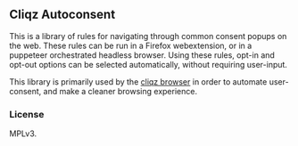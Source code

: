## Cliqz Autoconsent

This is a library of rules for navigating through common consent popups on the web. These rules
can be run in a Firefox webextension, or in a puppeteer orchestrated headless browser. Using
these rules, opt-in and opt-out options can be selected automatically, without requiring
user-input.

This library is primarily used by the [cliqz browser](https://cliqz.com) in order to automate user-consent, and make a cleaner browsing experience.

### License

MPLv3.
